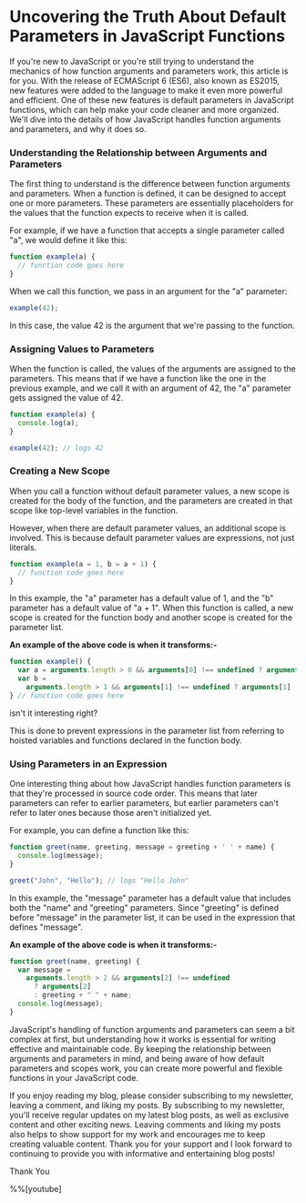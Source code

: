 # Uncovering the Truth About Default Parameters in JavaScript Functions

If you're new to JavaScript or you're still trying to understand the mechanics of how function arguments and parameters work, this article is for you. With the release of ECMAScript 6 (ES6), also known as ES2015, new features were added to the language to make it even more powerful and efficient. One of these new features is default parameters in JavaScript functions, which can help make your code cleaner and more organized. We'll dive into the details of how JavaScript handles function arguments and parameters, and why it does so.

### Understanding the Relationship between Arguments and Parameters

The first thing to understand is the difference between function arguments and parameters. When a function is defined, it can be designed to accept one or more parameters. These parameters are essentially placeholders for the values that the function expects to receive when it is called.

For example, if we have a function that accepts a single parameter called "a", we would define it like this:

```javascript
function example(a) {
  // function code goes here
}
```

When we call this function, we pass in an argument for the "a" parameter:

```javascript
example(42);
```

In this case, the value 42 is the argument that we're passing to the function.

### Assigning Values to Parameters

When the function is called, the values of the arguments are assigned to the parameters. This means that if we have a function like the one in the previous example, and we call it with an argument of 42, the "a" parameter gets assigned the value of 42.

```javascript
function example(a) {
  console.log(a);
}

example(42); // logs 42
```

### Creating a New Scope

When you call a function without default parameter values, a new scope is created for the body of the function, and the parameters are created in that scope like top-level variables in the function.

However, when there are default parameter values, an additional scope is involved. This is because default parameter values are expressions, not just literals.

```javascript
function example(a = 1, b = a + 1) {
  // function code goes here
}
```

In this example, the "a" parameter has a default value of 1, and the "b" parameter has a default value of "a + 1". When this function is called, a new scope is created for the function body and another scope is created for the parameter list.

**An example of the above code is when it transforms:-**

```javascript
function example() {
  var a = arguments.length > 0 && arguments[0] !== undefined ? arguments[0] : 1;
  var b =
    arguments.length > 1 && arguments[1] !== undefined ? arguments[1] : a + 1;
} // function code goes here
```

isn't it interesting right?

This is done to prevent expressions in the parameter list from referring to hoisted variables and functions declared in the function body.

### Using Parameters in an Expression

One interesting thing about how JavaScript handles function parameters is that they're processed in source code order. This means that later parameters can refer to earlier parameters, but earlier parameters can't refer to later ones because those aren't initialized yet.

For example, you can define a function like this:

```javascript
function greet(name, greeting, message = greeting + ' ' + name) {
  console.log(message);
}

greet("John", "Hello"); // logs "Hello John"
```

In this example, the "message" parameter has a default value that includes both the "name" and "greeting" parameters. Since "greeting" is defined before "message" in the parameter list, it can be used in the expression that defines "message".

**An example of the above code is when it transforms:-**

```javascript
function greet(name, greeting) {
  var message =
    arguments.length > 2 && arguments[2] !== undefined
      ? arguments[2]
      : greeting + " " + name;
  console.log(message);
}
```

JavaScript's handling of function arguments and parameters can seem a bit complex at first, but understanding how it works is essential for writing effective and maintainable code. By keeping the relationship between arguments and parameters in mind, and being aware of how default parameters and scopes work, you can create more powerful and flexible functions in your JavaScript code.

If you enjoy reading my blog, please consider subscribing to my newsletter, leaving a comment, and liking my posts. By subscribing to my newsletter, you'll receive regular updates on my latest blog posts, as well as exclusive content and other exciting news. Leaving comments and liking my posts also helps to show support for my work and encourages me to keep creating valuable content. Thank you for your support and I look forward to continuing to provide you with informative and entertaining blog posts!

Thank You

%%[youtube]